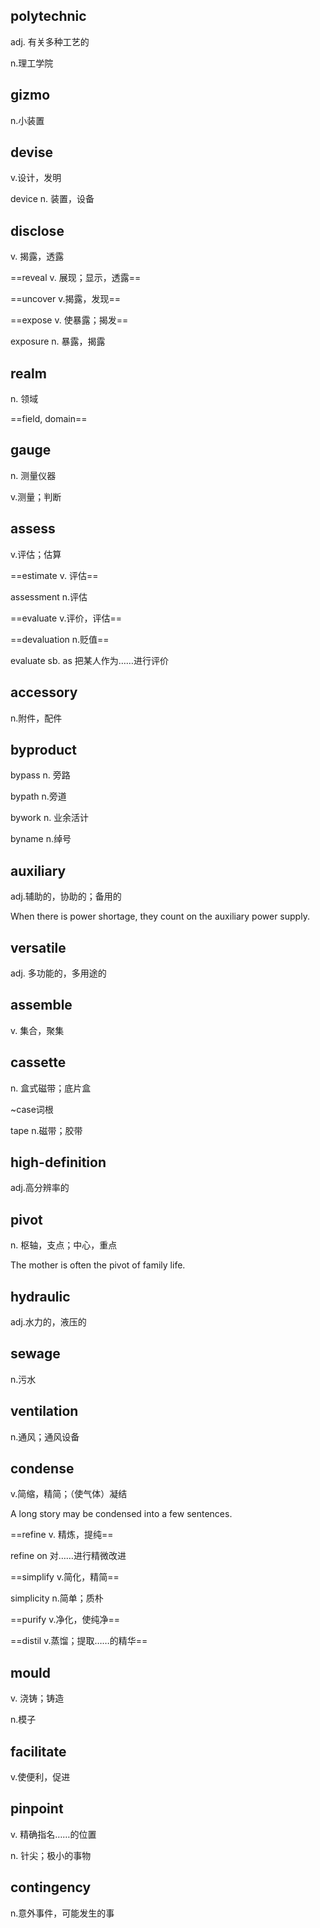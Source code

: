## polytechnic

adj. 有关多种工艺的

n.理工学院



## gizmo

n.小装置



## devise

v.设计，发明

device n. 装置，设备



## disclose

v. 揭露，透露

==reveal v. 展现；显示，透露==

==uncover v.揭露，发现==

==expose v. 使暴露；揭发==

exposure n. 暴露，揭露



## realm

n. 领域

==field, domain==



## gauge

n. 测量仪器

v.测量；判断



## assess

v.评估；估算

==estimate v. 评估==

assessment n.评估

==evaluate v.评价，评估==

==devaluation n.贬值==

evaluate sb. as 把某人作为……进行评价



## accessory

n.附件，配件



## byproduct

bypass n. 旁路

bypath n.旁道

bywork n. 业余活计

byname n.绰号



## auxiliary

adj.辅助的，协助的；备用的

When there is power shortage, they count on the auxiliary power supply.



## versatile

adj. 多功能的，多用途的



## assemble

v. 集合，聚集



## cassette

n. 盒式磁带；底片盒

~case词根

tape n.磁带；胶带



## high-definition

adj.高分辨率的



## pivot

n. 枢轴，支点；中心，重点

The mother is often the pivot of family life.



## hydraulic

adj.水力的，液压的



## sewage

n.污水



## ventilation

n.通风；通风设备



## condense

v.简缩，精简；（使气体）凝结

A long story may be condensed into a few sentences.

==refine v. 精炼，提纯==

refine on 对……进行精微改进

==simplify v.简化，精简==

simplicity n.简单；质朴

==purify v.净化，使纯净==

==distil v.蒸馏；提取……的精华==



## mould

v. 浇铸；铸造

n.模子



## facilitate

v.使便利，促进



## pinpoint

v. 精确指名……的位置

n. 针尖；极小的事物



##  contingency

n.意外事件，可能发生的事

